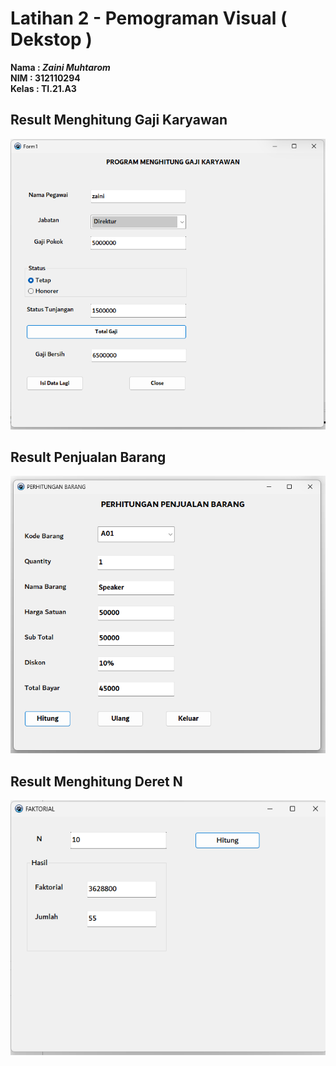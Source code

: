 # Latihan 2 - Pemograman Visual ( Dekstop )

**Nama : _Zaini Muhtarom_** <br/>
**NIM : 312110294** <br/>
**Kelas : TI.21.A3** <br/>

## Result Menghitung Gaji Karyawan
<img src="hasil/menghitung-gaji-karyawan.png">

## Result Penjualan Barang
<img src="hasil/penjualan-barang.png">

## Result Menghitung Deret N
<img src="hasil/menghitung-deret-n.png">
